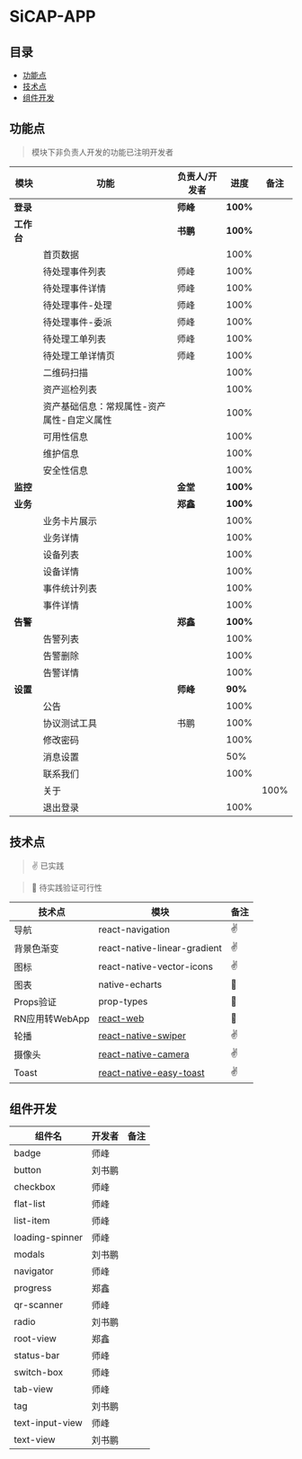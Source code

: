 # SiCAP-APP

## 目录
* [功能点](#功能点)
* [技术点](#技术点)
* [组件开发](#组件开发)

## 功能点
> 模块下非负责人开发的功能已注明开发者

| 模块 | 功能 | 负责人/开发者 | 进度 | 备注 |
| --- | --- | --- | --- | --- |
| **登录** |  | **师峰** | **100%** |  |
| **工作台** |  | **书鹏** | **100%** |  |
|  | 首页数据 |  | 100% |  |
|  | 待处理事件列表 | 师峰 | 100% |  |
|  | 待处理事件详情 | 师峰 | 100% |  |
|  | 待处理事件-处理 | 师峰 | 100% |  |
|  | 待处理事件-委派 | 师峰 | 100% |  |
|  | 待处理工单列表 | 师峰 | 100% |  |
|  | 待处理工单详情页 | 师峰 | 100% |  |
|  | 二维码扫描 |  | 100% |  |
|  | 资产巡检列表 |  | 100% |  |
|  | 资产基础信息：常规属性-资产属性-自定义属性 |  | 100% |  |
|  | 可用性信息 |  | 100% |  |
|  | 维护信息 |  | 100% |  |
|  | 安全性信息 |  | 100% |  |
| **监控** |  | **金堂** | **100%** |  |
| **业务** |  | **郑鑫** | **100%** |  |
|  | 业务卡片展示 |  | 100% |  |
|  | 业务详情 |  | 100% |  |
|  | 设备列表 |  | 100% |  |
|  | 设备详情 |  | 100% |  |
|  | 事件统计列表 |  | 100% |  |
|  | 事件详情 |  | 100% |  |
| **告警** |  | **郑鑫** | **100%** |  |
|  | 告警列表 |  | 100% |  |
|  | 告警删除 |  | 100% |  |
|  | 告警详情 |  | 100% |  |
| **设置** |  | **师峰** | **90%** |  |
|  | 公告 |  | 100% |  |
|  | 协议测试工具 | 书鹏 | 100% |  |
|  | 修改密码 |  | 100% |  |
|  | 消息设置 |  | 50% |  |
|  | 联系我们 |  | 100% |  |
|  | 关于 |  |  | 100% |
|  | 退出登录 |  | 100% |  |

## 技术点
> :v: 已实践

> :runner: 待实践验证可行性

| 技术点 | 模块 | 备注 |
| --- | --- | --- |
| 导航 | react-navigation | :v: |
| 背景色渐变 | react-native-linear-gradient | :v: |
| 图标 | react-native-vector-icons | :v: |
| 图表 | native-echarts | :runner: |
| Props验证 | prop-types | :runner: |
| RN应用转WebApp | [react-web](https://github.com/taobaofed/react-web) | :runner: |
| 轮播 | [react-native-swiper](https://github.com/leecade/react-native-swiper) | :v: |
| 摄像头 | [react-native-camera](https://github.com/lwansbrough/react-native-camera) | :v: |
| Toast | [react-native-easy-toast](https://github.com/crazycodeboy/react-native-easy-toast) | :v: |

## 组件开发
| 组件名 | 开发者 | 备注 |
| --- | --- | --- |
| badge | 师峰 |  |
| button | 刘书鹏 |  |
| checkbox | 师峰 |  |
| flat-list | 师峰 |  |
| list-item | 师峰 |
| loading-spinner | 师峰 |  |
| modals | 刘书鹏 |  |
| navigator | 师峰 |  |
| progress | 郑鑫 |  |
| qr-scanner | 师峰 |  |
| radio | 刘书鹏 |  |
| root-view | 郑鑫 |  |
| status-bar | 师峰 |  |
| switch-box | 师峰 |  |
| tab-view | 师峰 |  |
| tag | 刘书鹏 |  |
| text-input-view| 师峰 |  |
| text-view | 刘书鹏 |  |

